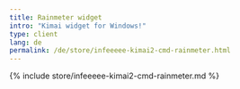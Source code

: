 ```yaml
---
title: Rainmeter widget
intro: "Kimai widget for Windows!"
type: client
lang: de
permalink: /de/store/infeeeee-kimai2-cmd-rainmeter.html
---
```


{% include store/infeeeee-kimai2-cmd-rainmeter.md %}
